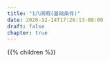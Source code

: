 ```yaml
---
title: "1八闲暇(基础条件)"
date: 2020-12-14T17:26:13-08:00
draft: false
chapter: true
---
```


{{% children  %}}
